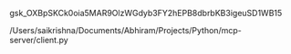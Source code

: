 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

/Users/saikrishna/Documents/Abhiram/Projects/Python/mcp-server/client.py